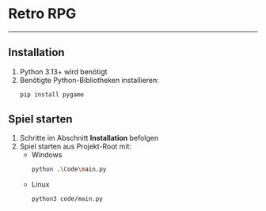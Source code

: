 # Retro RPG


--- 

## Installation 

1. Python 3.13+ wird benötigt
2. Benötigte Python-Bibliotheken installieren: 
    ```bash
    pip install pygame

    ```


## Spiel starten


1. Schritte im Abschnitt **Installation** befolgen
2. Spiel starten aus Projekt-Root mit:
    - Windows
        ```bash
        python .\Code\main.py
        ```
    - Linux
        ```bash
        python3 code/main.py
        ```
